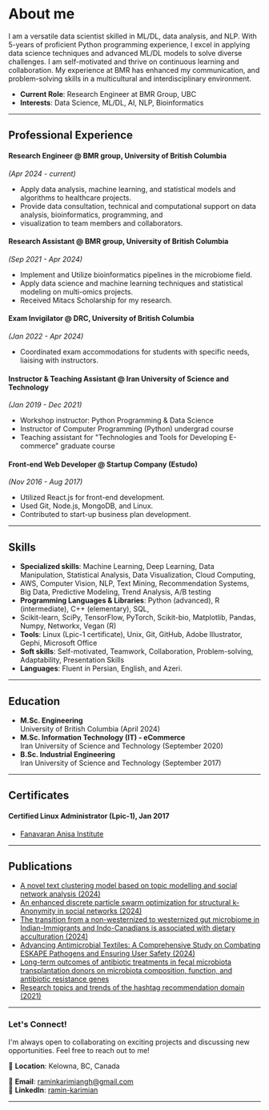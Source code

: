 # About me

I am a versatile data scientist skilled in ML/DL, data analysis, and NLP. With 5-years of proficient Python
programming experience, I excel in applying data science techniques and advanced ML/DL models to solve diverse challenges.
I am self-motivated and thrive on continuous learning and collaboration. My experience at BMR has enhanced my communication,
and problem-solving skills in a multicultural and interdisciplinary environment.

- **Current Role**: Research Engineer at BMR Group, UBC
- **Interests**: Data Science, ML/DL, AI, NLP, Bioinformatics

---

## Professional Experience


#### Research Engineer @ BMR group, University of British Columbia
*(Apr 2024 - current)*
- Apply data analysis, machine learning, and statistical models and algorithms to healthcare projects.
- Provide data consultation, technical and computational support on data analysis, bioinformatics, programming, and
- visualization to team members and collaborators.

#### Research Assistant @ BMR group, University of British Columbia
*(Sep 2021 - Apr 2024)*
- Implement and Utilize bioinformatics pipelines in the microbiome field. 
- Apply data science and machine learning techniques and statistical modeling on multi-omics projects. 
- Received Mitacs Scholarship for my research. 

#### Exam Invigilator @ DRC, University of British Columbia
*(Jan 2022 - Apr 2024)*
- Coordinated exam accommodations for students with specific needs, liaising with instructors.

#### Instructor & Teaching Assistant  @ Iran University of Science and Technology 
*(Jan 2019 - Dec 2021)*
- Workshop instructor: Python Programming & Data Science
- Instructor of Computer Programming (Python) undergrad course
- Teaching assistant for "Technologies and Tools for Developing E-commerce" graduate course


#### Front-end Web Developer  @ Startup Company (Estudo)
*(Nov 2016 - Aug 2017)*
- Utilized React.js for front-end development. 
- Used Git, Node.js, MongoDB, and Linux. 
- Contributed to start-up business plan development. 

---

## Skills

- **Specialized skills**: Machine Learning, Deep Learning, Data Manipulation, Statistical Analysis, Data Visualization, Cloud Computing,
- AWS, Computer Vision, NLP, Text Mining, Recommendation Systems, Big Data, Predictive Modeling, Trend Analysis, A/B testing
- **Programming Languages & Libraries**: Python (advanced), R (intermediate), C++ (elementary), SQL,
- Scikit-learn, SciPy, TensorFlow, PyTorch, Scikit-bio, Matplotlib, Pandas, Numpy, Networkx, Vegan (R)
- **Tools**: Linux (Lpic-1 certificate), Unix, Git, GitHub, Adobe Illustrator, Gephi, Microsoft Office
- **Soft skills**: Self-motivated, Teamwork, Collaboration, Problem-solving, Adaptability, Presentation Skills
- **Languages**: Fluent in Persian, English, and Azeri.

---

## Education

- **M.Sc. Engineering**  
  University of British Columbia (April 2024)
- **M.Sc. Information Technology (IT) - eCommerce**  
  Iran University of Science and Technology (September 2020)
- **B.Sc. Industrial Engineering**  
  Iran University of Science and Technology (September 2017)

---

## Certificates

#### Certified Linux Administrator (Lpic-1),  Jan 2017
- [Fanavaran Anisa Institute](https://anisa.co.ir/)

---

## Publications


- [A novel text clustering model based on topic modelling and social network analysis (2024)](https://doi.org/10.1016/j.chaos.2024.114633)
- [An enhanced discrete particle swarm optimization for structural k-Anonymity in social networks (2024)](https://doi.org/10.1016/j.ins.2024.120631)
- [The transition from a non-westernized to westernized gut microbiome in Indian-Immigrants and Indo-Canadians is associated with dietary acculturation (2024)](https://doi.org/10.1101/2024.03.04.582285)
- [Advancing Antimicrobial Textiles: A Comprehensive Study on Combating ESKAPE Pathogens and Ensuring User Safety (2024)](https://doi.org/10.3390/ma17020383)
- [Long-term outcomes of antibiotic treatments in fecal microbiota transplantation donors on microbiota composition, function, and antibiotic resistance genes](https://doi.org/10.14288/1.0441408)
- [Research topics and trends of the hashtag recommendation domain (2021)](https://doi.org/10.1007/s11192-021-03874-6) 

---


### Let's Connect!

I'm always open to collaborating on exciting projects and discussing new opportunities. Feel free to reach out to me!

📍 **Location**: Kelowna, BC, Canada

📧 **Email**: [raminkarimiangh@gmail.com](mailto:raminkarimiangh@gmail.com)   
🔗 **LinkedIn**: [ramin-karimian](https://www.linkedin.com/in/ramin-karimian/)

---
